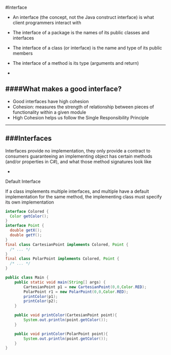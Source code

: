 #Interface

- An interface (the concept, not the Java construct interface) is what client programmers interact with
- The interface of a package is the names of its public classes and interfaces
- The interface of a class (or interface) is the name and type of its public members
- The interface of a method is its type (arguments and return)

-

####What makes a good interface?
-

- Good interfaces have high cohesion
- Cohesion: measures the strength of relationship between pieces of functionality within a given module
- High Cohesion helps us follow the Single Responsibility Principle

***

###Interfaces
-

Interfaces provide no implementation, they only provide a contract to consumers guaranteeing an implementing object has certain methods (and/or properties in C#), and what those method signatures look like

-

Default Interface

If a class implements multiple interfaces, and multiple have a default implementation for the same method, the implementing class must specify its own implementation

```java
interface Colored {
  Color getColor();
}
interface Point {
  double getX();
  double getY();
}
final class CartesianPoint implements Colored, Point {
  /* ... */
}
final class PolarPoint implements Colored, Point {
  /* ... */
}

public class Main {
    public static void main(String[] args) {
        CartesianPoint p1 = new CartesianPoint(0,0,Color.RED);
        PolarPoint r1 = new PolarPoint(0,0,Color.RED);
        printColor(p1);
        printColor(p2);
    }

    public void printColor(CartesianPoint point){
        System.out.println(point.getColor());
    }

    public void printColor(PolarPoint point){
        System.out.println(point.getColor());
    }
}
```
